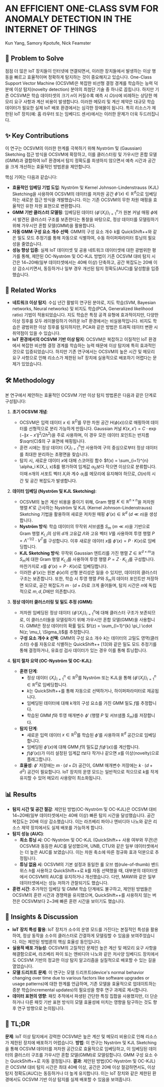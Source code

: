 # AN EFFICIENT ONE-CLASS SVM FOR ANOMALY DETECTION IN THE INTERNET OF THINGS

Kun Yang, Samory Kpotufe, Nick Feamster

## 🧩 Problem to Solve

점점 더 많은 IoT 장치들이 인터넷에 연결되면서, 이러한 장치들에서 발생하는 이상 행동을 빠르고 효율적이며 정확하게 탐지하는 것이 중요해지고 있습니다. One-Class Support Vector Machine (OCSVM)은 복잡한 비선형 결정 경계를 학습하는 능력 덕분에 이상 탐지(novelty detection) 분야의 최첨단 기술 중 하나로 꼽힙니다. 하지만 기존 OCSVM은 학습 데이터셋의 크기 $n$이 커질수록 예측 시 $\Omega(n)$에 비례하는 상당한 메모리 요구 사항과 계산 비용이 발생합니다. 이러한 메모리 및 계산 제약은 대규모 학습 데이터가 필요한 실제 IoT 배포 환경에서는 심각한 장애물이 됩니다. 특히 리소스가 제한된 IoT 장치(예: 홈 라우터 또는 임베디드 센서)에서는 이러한 문제가 더욱 두드러집니다.

## ✨ Key Contributions

이 연구는 OCSVM의 이러한 한계를 극복하기 위해 Nyström 및 (Gaussian) Sketching 접근 방식을 OCSVM에 확장하고, 이를 클러스터링 및 가우시안 혼합 모델(GMM)과 결합하여 IoT 환경에서 탐지 정확도를 희생하지 않으면서 예측 시간과 공간을 크게 개선하는 효율적인 방법론을 제안합니다.

핵심 기여는 다음과 같습니다:

- **효율적인 임베딩 기법 도입**: Nyström 및 Kernel Johnson-Lindenstrauss (KJL) Sketching을 사용하여 OCSVM의 데이터를 저차원 공간 $\phi'(x) \in \mathbb{R}^d$으로 임베딩하는 새로운 접근 방식을 개발했습니다. 이는 기존 OCSVM의 무한 차원 매핑을 효율적인 유한 차원 표현으로 변환합니다.
- **GMM 기반 클러스터 모델링**: 임베딩된 데이터 $\left\{\phi'(X_i)\right\}_{i=1}^{n}$가 원본 커널 매핑 $\phi$에서 발견된 클러스터 구조를 보존한다는 통찰을 바탕으로, 정상 데이터를 모델링하기 위해 가우시안 혼합 모델(GMM)을 활용합니다.
- **자동 GMM 구성 요소 개수 선택**: GMM의 구성 요소 개수 $k$를 QuickShift++와 같은 밀도 모드 추정기를 통해 자동으로 식별하여, 수동 하이퍼파라미터 튜닝의 필요성을 줄였습니다.
- **성능 향상 입증**: 실제 IoT 데이터셋 및 공용 네트워크 데이터셋에 대한 광범위한 평가를 통해, 제안된 OC-Nyström 및 OC-KJL 방법이 기존 OCSVM 대비 탐지 시간은 14~20배(일부 데이터셋에서는 40배 이상) 단축하고, 공간 복잡도는 20배 이상 감소시키면서, 동등하거나 일부 경우 개선된 탐지 정확도(AUC)를 달성함을 입증했습니다.

## 📎 Related Works

- **네트워크 이상 탐지**: 수십 년간 활발히 연구된 분야로, 지도 학습(SVM, Bayesian networks, Neural networks) 및 비지도 학습(PCA, Generalized likelihood ratio) 기법이 적용되었습니다. 지도 학습은 특정 공격 유형에 효과적이지만, 다양한 이상 징후를 모두 레이블링하기 어려운 IoT 환경에서는 비실용적입니다. 비지도 학습은 광범위한 이상 징후를 탐지하지만, PCA와 같은 방법은 트래픽 데이터 변환 시 취약점이 있을 수 있습니다.
- **IoT 환경에서의 OCSVM 기반 이상 탐지**: OCSVM은 복잡하고 이질적인 IoT 환경에서 복잡한 비선형 결정 경계를 학습하는 능력 때문에 이상 탐지에 특히 효과적인 것으로 입증되었습니다. 하지만 기존 연구에서는 OCSVM의 높은 시간 및 메모리 요구 사항으로 인해 리소스가 제한된 IoT 장치에 실용적으로 배포하기 어렵다는 문제가 있었습니다.

## 🛠️ Methodology

본 연구에서 제안하는 효율적인 OCSVM 기반 이상 탐지 방법론은 다음과 같은 단계로 구성됩니다:

1. **초기 OCSVM 개념**:

   - OCSVM은 입력 데이터 $x \in \mathbb{R}^D$를 무한 차원 공간 $H$($\phi(x)$)으로 매핑하여 데이터를 선형적으로 분리 가능하게 만듭니다. Gaussian 커널 $K(x, x') = C \cdot \exp\left(-\|x - x'\|^2 / 2h^2\right)$을 주로 사용하며, 이 경우 모든 데이터 포인트는 반지름 $\sqrt{C}$의 구 표면에 매핑됩니다.
   - 훈련 시에는 정상 데이터 $\left\{X_i\right\}_{i=1}^{n}$만 사용하여 구의 중심으로부터 정상 데이터를 최대한 분리하는 초평면을 찾습니다.
   - 탐지 시, 새로운 데이터 $x$에 대해 스코어링 함수 $f(x) = \sum_{i=1}^{n} \alpha_i K(X_i, x)$를 평가하여 임계값 $\alpha_0$보다 작으면 이상으로 분류합니다. 이때 $n$개의 서포트 벡터 $X_i$와 계수 $\alpha_i$를 메모리에 유지해야 하므로, $\Omega(n)$의 시간 및 공간 복잡도가 발생합니다.

2. **데이터 임베딩 (Nyström 및 KJL Sketching)**:

   - OCSVM의 높은 계산 비용을 줄이기 위해, Gram 행렬 $K \in \mathbb{R}^{n \times n}$을 저차원 행렬 $K'$로 근사하는 Nyström 및 KJL (Kernel Johnson-Lindenstrauss) Sketching 기법을 활용하여 새로운 저차원 매핑 $\phi'(x) \in \mathbb{R}^d$ ($d \ll n$)을 생성합니다.
   - **Nyström 방식**: 학습 데이터의 무작위 서브샘플 $S_m$ ($m \ll n$)을 기반으로 Gram 행렬 $K_{I,I}$의 상위 $d$개 고유값 $\Lambda$와 고유 벡터 $V$를 사용하여 투영 행렬 $P = \Lambda^{-1/2} \cdot V^T$를 구성합니다. 이후 새로운 데이터 $x$를 $\phi'(x) = P \cdot K(x)$로 임베딩합니다.
   - **KJL Sketching 방식**: 무작위 Gaussian 엔트리를 가진 행렬 $Z \in \mathbb{R}^{d \times m}$과 $S_m$에 대한 Gram 행렬 $K_{I,I}$를 사용하여 투영 행렬 $P = Z \cdot K_{I,I}$를 구성합니다. 마찬가지로 $x$를 $\phi'(x) = P \cdot K(x)$로 임베딩합니다.
   - 이러한 $\phi'(x)$는 원본 $\phi(x)$의 선형 분리성은 잃을 수 있지만, 데이터의 클러스터 구조는 보존합니다. 또한, 학습 시 투영 행렬 $P$와 $S_m$의 데이터 포인트만 저장하면 되므로, 공간 복잡도가 $m \cdot (d+D)$로 크게 줄어들며, 탐지 시간은 $n$에 독립적으로 $m, d, D$에만 의존합니다.

3. **정상 데이터 클러스터링 및 밀도 추정 (GMM)**:

   - 저차원 임베딩된 정상 데이터 $\left\{\phi'(X_i)\right\}_{i=1}^{n}$에 대해 클러스터 구조가 보존되므로, 이 클러스터들을 모델링하기 위해 가우시안 혼합 모델(GMM)을 사용합니다. GMM은 정상 데이터의 확률 밀도 $f(z) = \sum_{l=1}^{k} \pi_l \cdot N(z; \mu_l, \Sigma_l)$를 추정합니다.
   - **구성 요소 개수 $k$ 선택**: GMM의 구성 요소 개수 $k$는 데이터의 고밀도 영역(클러스터) 수를 자동으로 식별하는 QuickShift++ [13]와 같은 밀도 모드 추정기를 통해 결정하거나, 유효성 검사 데이터가 있는 경우 이를 통해 튜닝합니다.

4. **탐지 절차 요약 (OC-Nyström 및 OC-KJL)**:
   - **훈련 단계**:
     - 정상 데이터 $\left\{X_i\right\}_{i=1}^{n} \in \mathbb{R}^D$를 Nyström 또는 KJL을 통해 $\left\{\phi'(X_i)\right\}_{i=1}^{n} \in \mathbb{R}^d$로 임베딩합니다.
     - $k$는 QuickShift++를 통해 자동으로 선택하거나, 하이퍼파라미터로 제공됩니다.
     - 임베딩된 데이터에 대해 $k$개의 구성 요소를 가진 GMM 밀도 $f$를 추정합니다.
     - 학습된 GMM $f$와 투영 매개변수 $\phi'$ (행렬 $P$ 및 서브샘플 $S_m$)를 저장합니다.
   - **탐지 단계**:
     - 새로운 입력 데이터 $x \in \mathbb{R}^D$를 학습된 $\phi'$를 사용하여 $\mathbb{R}^d$ 공간으로 임베딩합니다.
     - 임베딩된 $\phi'(x)$에 대해 GMM $f$의 밀도값 $f(\phi'(x))$를 계산합니다.
     - $f(\phi'(x))$가 미리 설정된 임계값 $t$보다 작거나 같으면 $x$를 이상(novelty)으로 플래그합니다.
   - **효율성**: $\phi'$ 저장에는 $m \cdot (d+D)$ 공간이, GMM 매개변수 저장에는 $k \cdot (d+d^2)$ 공간이 필요합니다. IoT 장치의 운영 모드는 일반적으로 적으므로 $k$를 작게 유지할 수 있어 메모리 사용량이 최소화됩니다.

## 📊 Results

- **탐지 시간 및 공간 절감**: 제안된 방법(OC-Nyström 및 OC-KJL)은 OCSVM 대비 14~20배(일부 데이터셋에서는 40배 이상) 빠른 탐지 시간을 달성했습니다. 공간 복잡도는 20배 이상 감소했습니다. 이는 라즈베리 파이나 엔비디아 나노와 같은 리소스 제약 장치에서도 실제 배포를 가능하게 합니다.
- **탐지 성능 (AUC)**:
  - **최소 튜닝 시**: OC-Nyström 및 OC-KJL (QuickShift++ 사용 여부와 무관)은 OCSVM과 동등한 AUC를 달성했으며, UNB, CTU와 같은 일부 데이터셋에서는 더 높은 AUC를 보였습니다. 이는 차원 축소에 따른 정규화 효과 덕분으로 추정됩니다.
  - **튜닝 없음 시**: OCSVM의 기본 설정과 동일한 룰 오브 썸(rule-of-thumb) 밴드위스 $h$를 사용하고 QuickShift++로 $k$를 자동 선택했을 때, 대부분의 데이터셋에서 OCSVM의 AUC를 유지하거나 개선했습니다. 다만, MAWI와 같은 일부 데이터셋에서는 성능 저하가 관찰되기도 했습니다.
- **훈련 시간**: 추가적인 임베딩 및 GMM 학습 단계에도 불구하고, 제안된 방법들은 OCSVM의 훈련 시간과 경쟁력을 유지했으며, QuickShift++를 사용하지 않는 버전은 OCSVM보다 2~3배 빠른 훈련 시간을 보이기도 했습니다.

## 🧠 Insights & Discussion

- **IoT 장치 특성 활용**: IoT 장치가 소수의 운영 모드를 가진다는 본질적인 특성을 활용하여, 정상 동작을 소수의 클러스터로 간결하게 모델링할 수 있음을 보여주었습니다. 이는 제안된 방법론의 핵심 효율성 동인입니다.
- **실용적 배포 가능성**: OCSVM의 고질적인 문제인 높은 계산 및 메모리 요구 사항을 해결함으로써, 라즈베리 파이 또는 엔비디아 나노와 같은 저사양 임베디드 장치에서도 OCSVM 기반의 정교한 이상 탐지 알고리즘을 실질적으로 배포할 수 있는 길을 열었습니다.
- **모델 드리프트 문제**: 이 연구는 모델 드리프트(device's normal behavior changing over time due to various factors like software upgrades or usage patterns)에 대한 한계를 언급하며, 기존 모델을 효율적으로 업데이트하는 증분 학습(incremental updates)의 필요성을 향후 연구 과제로 제시합니다.
- **데이터 표현의 영향**: 패킷 추적에서 파생된 간단한 특징 집합을 사용했지만, 더 단순하거나 다른 패킷 기반 표현 방식이 모델 효율성에 미치는 영향을 탐구하는 것도 향후 연구 방향으로 논의됩니다.

## 📌 TL;DR

**문제**: IoT 이상 탐지에서 강력한 OCSVM은 높은 계산 및 메모리 비용으로 인해 리소스가 제한된 장치에 배포하기 어렵습니다.
**방법**: 이 연구는 Nyström 및 KJL Sketching을 통해 OCSVM 데이터를 저차원 공간으로 효율적으로 임베딩하고, 이 임베딩된 데이터의 클러스터 구조를 가우시안 혼합 모델(GMM)로 모델링합니다. GMM 구성 요소 수는 QuickShift++로 자동 결정됩니다.
**결과**: 제안된 방법(OC-Nyström 및 OC-KJL)은 OCSVM 대비 탐지 시간은 최대 40배 이상, 공간은 20배 이상 절감하면서도, 이상 탐지 정확도(AUC)는 동등하거나 더 높게 유지합니다. 이는 IoT 장치와 같은 제한된 환경에서도 OCSVM 기반 이상 탐지를 실제 배포할 수 있음을 보여줍니다.
